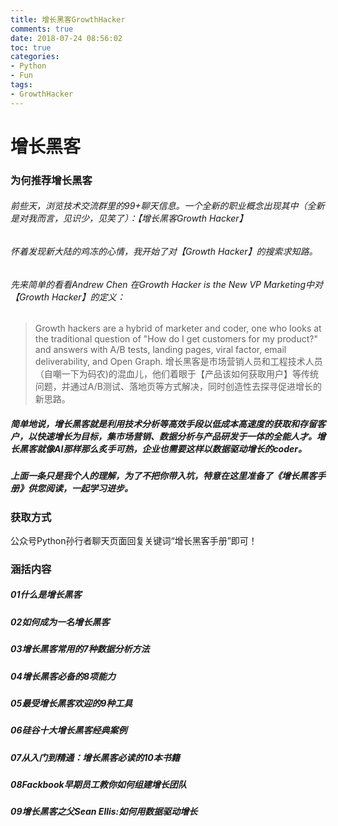 ```yaml
---
title: 增长黑客GrowthHacker
comments: true
date: 2018-07-24 08:56:02
toc: true
categories:
- Python
- Fun
tags:
- GrowthHacker
---
```


# 增长黑客
<!--more-->
### 为何推荐增长黑客

###### 前些天，浏览技术交流群里的99+聊天信息。一个全新的职业概念出现其中（全新是对我而言，见识少，见笑了）：【增长黑客Growth Hacker】
###### 怀着发现新大陆的鸡冻的心情，我开始了对【Growth Hacker】的搜索求知路。
###### 先来简单的看看Andrew Chen 在Growth Hacker is the New VP Marketing中对 【Growth Hacker】的定义：
> Growth hackers are a hybrid of marketer and coder, one who looks at the traditional question of "How do I get customers for my product?" and answers with A/B tests, landing pages, viral factor, email deliverability, and Open Graph.
增长黑客是市场营销人员和工程技术人员（自嘲一下为码农)的混血儿，他们着眼于【产品该如何获取用户】等传统问题，并通过A/B测试、落地页等方式解决，同时创造性去探寻促进增长的新思路。

##### 简单地说，增长黑客就是利用技术分析等高效手段以低成本高速度的获取和存留客户，以快速增长为目标，集市场营销、数据分析与产品研发于一体的全能人才。增长黑客就像AI那样那么炙手可热，企业也需要这样以数据驱动增长的coder。

##### 上面一条只是我个人的理解，为了不把你带入坑，特意在这里准备了《增长黑客手册》供您阅读，一起学习进步。


### 获取方式
公众号Python孙行者聊天页面回复关键词“增长黑客手册”即可！
### 涵括内容
##### 01什么是增长黑客
##### 02如何成为一名增长黑客
##### 03增长黑客常用的7种数据分析方法
##### 04增长黑客必备的8项能力
##### 05最受增长黑客欢迎的9种工具
##### 06硅谷十大增长黑客经典案例
##### 07从入门到精通：增长黑客必读的10本书籍
##### 08Fackbook早期员工教你如何组建增长团队
##### 09增长黑客之父Sean Ellis:如何用数据驱动增长
